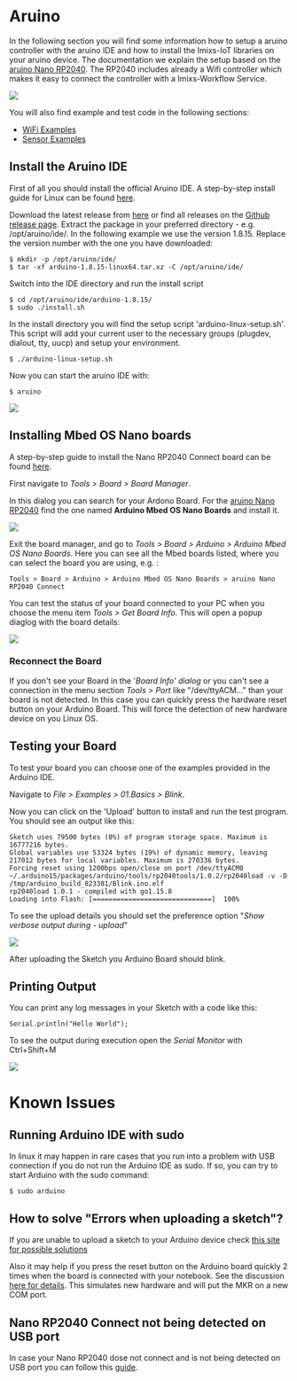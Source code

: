 # Aruino

In the following section you will find some information how to setup a aruino controller with the aruino IDE and how to install the Imixs-IoT libraries on your aruino device.
The documentation we explain the setup based on the [aruino Nano RP2040](https://docs.arduino.cc/hardware/nano-rp2040-connect). The  RP2040 includes already a Wifi controller which makes it easy to connect the controller with a Imixs-Workflow Service. 

<img src="./images/NanoRP2040ConnectPinLayout-9605620b241bfb5c.webp" />

You will also find example and test code in the following sections:

 - [WiFi Examples](./wifi)
 - [Sensor Examples](./sensors)


## Install the Aruino IDE

First of all you should install the official Aruino IDE. A step-by-step install guide for Linux can be found [here](https://www.arduino.cc/en/Guide/Linux). 

Download the  latest release from [here](https://www.arduino.cc/en/software) or find all releases on the [Github release page](https://github.com/arduino/Arduino/releases/). Extract the package in your preferred directory - e.g. /opt/aruino/ide/. In the following example we use the version 1.8.15. Replace the version number with the one you have downloaded:


	$ mkdir -p /opt/aruino/ide/
	$ tar -xf arduino-1.8.15-linux64.tar.xz -C /opt/aruino/ide/
	
Switch into the IDE directory and run the install script

	$ cd /opt/aruino/ide/arduino-1.8.15/
	$ sudo ./install.sh

In the install directory you will find the setup script 'arduino-linux-setup.sh'. This script will add your current user to the necessary groups (plugdev, dialout, tty, uucp) and setup your environment.

	$ ./arduino-linux-setup.sh
	
Now you can start the aruino IDE with:

	$ aruino	
	
	
<img src="./images/ide-screen-01.png" />

	


## Installing Mbed OS Nano boards

A step-by-step guide to install the Nano RP2040 Connect board can be found [here](https://docs.arduino.cc/software/ide-v1/tutorials/getting-started/cores/arduino-mbed_nano).

First navigate to *Tools > Board > Board Manager*.

In this dialog you can search for your Ardono Board. For the [aruino Nano RP2040](https://docs.arduino.cc/hardware/nano-rp2040-connect) find the one named **Arduino Mbed OS Nano Boards** and install it.

<img src="./images/ide-screen-02.png" />

Exit the board manager, and go to *Tools > Board > Arduino > Arduino Mbed OS Nano Boards*. Here you can see all the Mbed boards listed, where you can select the board you are using, e.g. :

	Tools > Board > Arduino > Arduino Mbed OS Nano Boards > aruino Nano RP2040 Connect

You can test the status of your board connected to your PC when you choose the menu item  *Tools > Get Board Info*. This will open a popup diaglog with the board details:

<img src="./images/ide-screen-03.png" />


### Reconnect the Board

If you don't see your Board in the '*Board Info' dialog* or you can't see a connection in the menu section *Tools > Port* like "/dev/ttyACM..." than your board is not detected. In this case you can quickly press the hardware reset button on your Arduino Board. This will force the detection of new hardware device on you Linux OS. 

## Testing your Board

To test your board you can choose one of the examples provided in the Arduino IDE.

Navigate to *File > Examples > 01.Basics > Blink*.

Now you can click on the 'Upload' button to install and run the test program. You should see an output like this:

	Sketch uses 79500 bytes (0%) of program storage space. Maximum is 16777216 bytes.
	Global variables use 53324 bytes (19%) of dynamic memory, leaving 217012 bytes for local variables. Maximum is 270336 bytes.
	Forcing reset using 1200bps open/close on port /dev/ttyACM0
	~/.arduino15/packages/arduino/tools/rp2040tools/1.0.2/rp2040load -v -D /tmp/arduino_build_823381/Blink.ino.elf 
	rp2040load 1.0.1 - compiled with go1.15.8
	Loading into Flash: [==============================]  100%

To see the upload details you should set the preference option "*Show verbose output during  - upload*" 

<img src="./images/ide-screen-04.png" />

After uploading the Sketch you Arduino Board should blink.


## Printing Output

You can print any log messages in your Sketch with a code like this:

	Serial.println("Hello World");

To see the output during execution open the *Serial Monitor* with Ctrl+Shift+M


<img src="./images/ide-screen-05.png" />


# Known Issues

## Running Arduino IDE with sudo

In linux it may happen in rare cases that you run into a problem with USB connection if you do not run the Arduino IDE as sudo. If so, you can try to start Arduino with the sudo command:

	$ sudo arduino
    
## How to solve "Errors when uploading a sketch"?

If you are unable to upload a sketch to your Arduino device check [this site for possible solutions](https://support.arduino.cc/hc/en-us/articles/4403365313810)

Also it may help if you press the reset button on the Arduino board quickly 2 times when the board is connected with your notebook. 
See the discussion [here for details](https://forum.arduino.cc/t/aruino-nano-rp2040-on-board-led-no-longer-blinking-on-boot/899542). This simulates new hardware and will put the MKR on a new COM port.


## Nano RP2040 Connect not being detected on USB port 

In case your Nano RP2040 dose not connect and is not being detected on USB port you can follow this [guide](https://support.arduino.cc/hc/en-us/articles/4404168794514-Nano-RP2040-Connect-not-being-detected-on-USB-port).
